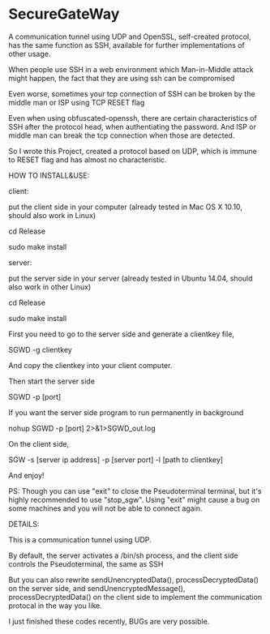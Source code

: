 # SecureGateWay
A communication tunnel using UDP and OpenSSL, self-created protocol, has the same function as SSH, available for further implementations of other usage.

When people use SSH in a web environment which Man-in-Middle attack might happen, the fact that they are using ssh can be compromised

Even worse, sometimes your tcp connection of SSH can be broken by the middle man or ISP using TCP RESET flag

Even when using obfuscated-openssh, there are certain characteristics of SSH after the protocol head, when authentiating the password. And ISP or middle man can break the tcp connection when those are detected.

So I wrote this Project, created a protocol based on UDP, which is immune to RESET flag and has almost no characteristic.



HOW TO INSTALL&USE:

client:

  put the client side in your computer (already tested in Mac OS X 10.10, should also work in Linux)
  
  cd Release

  sudo make install

server:
  
  put the server side in your server (already tested in Ubuntu 14.04, should also work in other Linux)
  
  cd Release
  
  sudo make install
  
  
First you need to go to the server side and generate a clientkey file,

SGWD -g clientkey

And copy the clientkey into your client computer.

Then start the server side

SGWD -p [port]

If you want the server side program to run permanently in background

nohup SGWD -p [port] 2>&1>SGWD_out.log

On the client side,

SGW -s [server ip address] -p [server port] -l [path to clientkey]

And enjoy!

PS: Though you can use "exit" to close the Pseudoterminal terminal, but it's highly recommended to use "stop_sgw".
    Using "exit" might cause a bug on some machines and you will not be able to connect again.


DETAILS:

This is a communication tunnel using UDP.

By default, the server activates a /bin/sh process, and the client side controls the Pseudoterminal, the same as SSH

But you can also rewrite sendUnencryptedData(), processDecryptedData() on the server side, and sendUnencryptedMessage(), processDecryptedData() on the client side to implement the communication protocal in the way you like.

I just finished these codes recently, BUGs are very possible.

